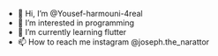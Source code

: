 - 👋 Hi, I’m @Yousef-harmouni-4real
- 👀 I’m interested in programming
- 🌱 I’m currently learning flutter
- 📫 How to reach me instagram @joseph.the_narattor

<!---
Yousef-harmouni-4real/Yousef-harmouni-4real is a ✨ special ✨ repository because its `README.md` (this file) appears on your GitHub profile.
You can click the Preview link to take a look at your changes.
--->
